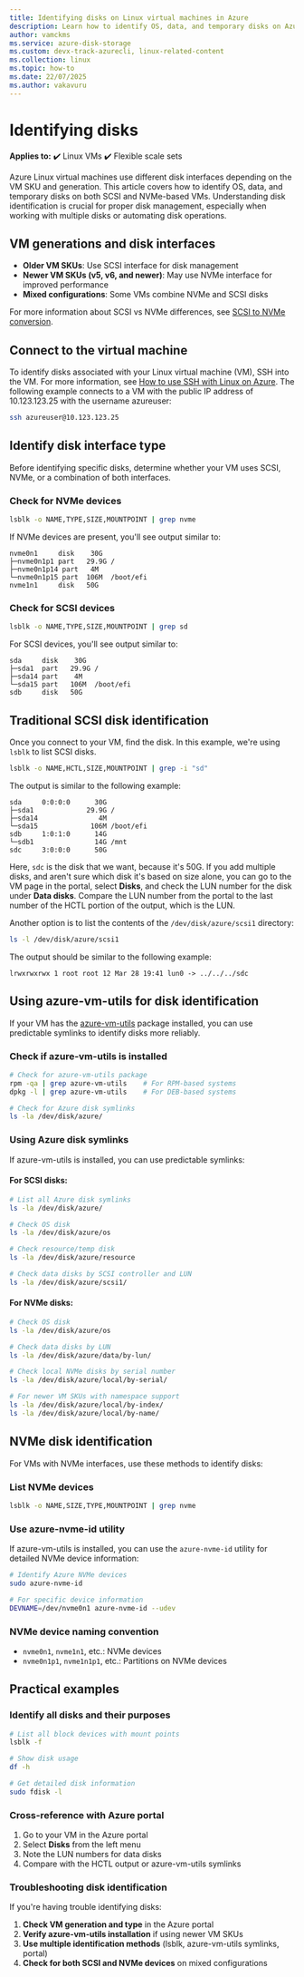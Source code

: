 ```yaml
---
title: Identifying disks on Linux virtual machines in Azure
description: Learn how to identify OS, data, and temporary disks on Azure Linux VMs, including SCSI and NVMe interfaces
author: vamckms
ms.service: azure-disk-storage
ms.custom: devx-track-azurecli, linux-related-content
ms.collection: linux
ms.topic: how-to
ms.date: 22/07/2025
ms.author: vakavuru
---
```

# Identifying disks

**Applies to:** :heavy_check_mark: Linux VMs :heavy_check_mark: Flexible scale sets 

Azure Linux virtual machines use different disk interfaces depending on the VM SKU and generation. This article covers how to identify OS, data, and temporary disks on both SCSI and NVMe-based VMs. Understanding disk identification is crucial for proper disk management, especially when working with multiple disks or automating disk operations.

## VM generations and disk interfaces

- **Older VM SKUs**: Use SCSI interface for disk management
- **Newer VM SKUs (v5, v6, and newer)**: May use NVMe interface for improved performance
- **Mixed configurations**: Some VMs combine NVMe and SCSI disks

For more information about SCSI vs NVMe differences, see [SCSI to NVMe conversion](/azure/virtual-machines/nvme-linux#scsi-vs-nvme). 

## Connect to the virtual machine

To identify disks associated with your Linux virtual machine (VM), SSH into the VM. For more information, see [How to use SSH with Linux on Azure](/azure/virtual-machines/linux/mac-create-ssh-keys). The following example connects to a VM with the public IP address of 10.123.123.25 with the username azureuser:

```bash
ssh azureuser@10.123.123.25
```

## Identify disk interface type

Before identifying specific disks, determine whether your VM uses SCSI, NVMe, or a combination of both interfaces.

### Check for NVMe devices

```bash
lsblk -o NAME,TYPE,SIZE,MOUNTPOINT | grep nvme
```

If NVMe devices are present, you'll see output similar to:
```
nvme0n1     disk    30G
├─nvme0n1p1 part   29.9G /
├─nvme0n1p14 part   4M
└─nvme0n1p15 part  106M  /boot/efi
nvme1n1     disk   50G
```

### Check for SCSI devices

```bash
lsblk -o NAME,TYPE,SIZE,MOUNTPOINT | grep sd
```

For SCSI devices, you'll see output similar to:
```
sda     disk    30G
├─sda1  part   29.9G /
├─sda14 part    4M
└─sda15 part   106M  /boot/efi
sdb     disk   50G
```

## Traditional SCSI disk identification

Once you connect to your VM, find the disk. In this example, we're using `lsblk` to list SCSI disks.

```bash
lsblk -o NAME,HCTL,SIZE,MOUNTPOINT | grep -i "sd"
```

The output is similar to the following example:

```
sda     0:0:0:0      30G
├─sda1             29.9G /
├─sda14               4M
└─sda15             106M /boot/efi
sdb     1:0:1:0      14G
└─sdb1               14G /mnt
sdc     3:0:0:0      50G
```

Here, `sdc` is the disk that we want, because it's 50G. If you add multiple disks, and aren't sure which disk it's based on size alone, you can go to the VM page in the portal, select **Disks**, and check the LUN number for the disk under **Data disks**. Compare the LUN number from the portal to the last number of the HCTL portion of the output, which is the LUN. 

Another option is to list the contents of the `/dev/disk/azure/scsi1` directory:

```bash
ls -l /dev/disk/azure/scsi1
```

The output should be similar to the following example:

```
lrwxrwxrwx 1 root root 12 Mar 28 19:41 lun0 -> ../../../sdc
```

## Using azure-vm-utils for disk identification

If your VM has the [azure-vm-utils](./az-vm-utils.md) package installed, you can use predictable symlinks to identify disks more reliably.

### Check if azure-vm-utils is installed

```bash
# Check for azure-vm-utils package
rpm -qa | grep azure-vm-utils    # For RPM-based systems
dpkg -l | grep azure-vm-utils    # For DEB-based systems

# Check for Azure disk symlinks
ls -la /dev/disk/azure/
```

### Using Azure disk symlinks

If azure-vm-utils is installed, you can use predictable symlinks:

#### For SCSI disks:
```bash
# List all Azure disk symlinks
ls -la /dev/disk/azure/

# Check OS disk
ls -la /dev/disk/azure/os

# Check resource/temp disk
ls -la /dev/disk/azure/resource

# Check data disks by SCSI controller and LUN
ls -la /dev/disk/azure/scsi1/
```

#### For NVMe disks:
```bash
# Check OS disk
ls -la /dev/disk/azure/os

# Check data disks by LUN
ls -la /dev/disk/azure/data/by-lun/

# Check local NVMe disks by serial number
ls -la /dev/disk/azure/local/by-serial/

# For newer VM SKUs with namespace support
ls -la /dev/disk/azure/local/by-index/
ls -la /dev/disk/azure/local/by-name/
```

## NVMe disk identification

For VMs with NVMe interfaces, use these methods to identify disks:

### List NVMe devices
```bash
lsblk -o NAME,SIZE,TYPE,MOUNTPOINT | grep nvme
```

### Use azure-nvme-id utility
If azure-vm-utils is installed, you can use the `azure-nvme-id` utility for detailed NVMe device information:

```bash
# Identify Azure NVMe devices
sudo azure-nvme-id

# For specific device information
DEVNAME=/dev/nvme0n1 azure-nvme-id --udev
```

### NVMe device naming convention
- `nvme0n1`, `nvme1n1`, etc.: NVMe devices
- `nvme0n1p1`, `nvme1n1p1`, etc.: Partitions on NVMe devices

## Practical examples

### Identify all disks and their purposes
```bash
# List all block devices with mount points
lsblk -f

# Show disk usage
df -h

# Get detailed disk information
sudo fdisk -l
```

### Cross-reference with Azure portal
1. Go to your VM in the Azure portal
2. Select **Disks** from the left menu
3. Note the LUN numbers for data disks
4. Compare with the HCTL output or azure-vm-utils symlinks

### Troubleshooting disk identification
If you're having trouble identifying disks:

1. **Check VM generation and type** in the Azure portal
2. **Verify azure-vm-utils installation** if using newer VM SKUs
3. **Use multiple identification methods** (lsblk, azure-vm-utils symlinks, portal)
4. **Check for both SCSI and NVMe devices** on mixed configurations

